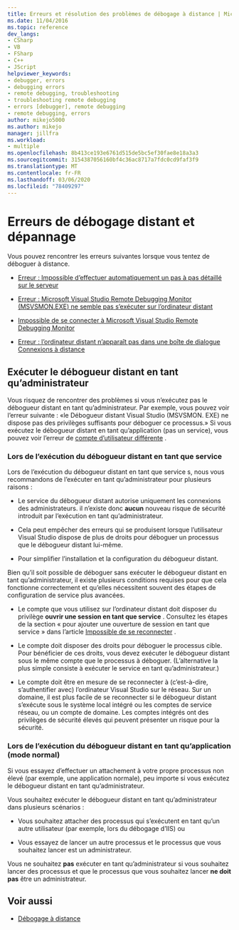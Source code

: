 ```yaml
---
title: Erreurs et résolution des problèmes de débogage à distance | Microsoft Docs
ms.date: 11/04/2016
ms.topic: reference
dev_langs:
- CSharp
- VB
- FSharp
- C++
- JScript
helpviewer_keywords:
- debugger, errors
- debugging errors
- remote debugging, troubleshooting
- troubleshooting remote debugging
- errors [debugger], remote debugging
- remote debugging, errors
author: mikejo5000
ms.author: mikejo
manager: jillfra
ms.workload:
- multiple
ms.openlocfilehash: 8b413ce193e6761d515de5bc5ef30fae8e18a3a3
ms.sourcegitcommit: 3154387056160bf4c36ac8717a7fdc0cd9faf3f9
ms.translationtype: MT
ms.contentlocale: fr-FR
ms.lasthandoff: 03/06/2020
ms.locfileid: "78409297"
---
```

# <a name="remote-debugging-errors-and-troubleshooting"></a>Erreurs de débogage distant et dépannage

Vous pouvez rencontrer les erreurs suivantes lorsque vous tentez de déboguer à distance.

- [Erreur : Impossible d’effectuer automatiquement un pas à pas détaillé sur le serveur](../debugger/error-unable-to-automatically-step-into-the-server.md)

- [Erreur : Microsoft Visual Studio Remote Debugging Monitor (MSVSMON.EXE) ne semble pas s’exécuter sur l’ordinateur distant](error-remote-debugging-monitor-msvsmon-exe-does-not-appear-to-be-running.md)

- [Impossible de se connecter à Microsoft Visual Studio Remote Debugging Monitor](../debugger/unable-to-connect-to-the-microsoft-visual-studio-remote-debugging-monitor.md)

- [Erreur : l’ordinateur distant n’apparaît pas dans une boîte de dialogue Connexions à distance](../debugger/error-remote-machine-does-not-appear-in-a-remote-connections-dialog.md)

## <a name="run-the-remote-debugger-as-an-administrator"></a>Exécuter le débogueur distant en tant qu’administrateur

Vous risquez de rencontrer des problèmes si vous n’exécutez pas le débogueur distant en tant qu’administrateur. Par exemple, vous pouvez voir l’erreur suivante : «le Débogueur distant Visual Studio (MSVSMON. EXE) ne dispose pas des privilèges suffisants pour déboguer ce processus.» Si vous exécutez le débogueur distant en tant qu’application (pas un service), vous pouvez voir l’erreur de [compte d’utilisateur différente](error-the-microsoft-visual-studio-remote-debugging-monitor-on-the-remote-computer-is-running-as-a-different-user.md) .

### <a name="when-running-the-remote-debugger-as-a-service"></a>Lors de l’exécution du débogueur distant en tant que service

Lors de l’exécution du débogueur distant en tant que service s, nous vous recommandons de l’exécuter en tant qu’administrateur pour plusieurs raisons :

- Le service du débogueur distant autorise uniquement les connexions des administrateurs. il n’existe donc **aucun** nouveau risque de sécurité introduit par l’exécution en tant qu’administrateur.

- Cela peut empêcher des erreurs qui se produisent lorsque l’utilisateur Visual Studio dispose de plus de droits pour déboguer un processus que le débogueur distant lui-même.

- Pour simplifier l’installation et la configuration du débogueur distant.

Bien qu’il soit possible de déboguer sans exécuter le débogueur distant en tant qu’administrateur, il existe plusieurs conditions requises pour que cela fonctionne correctement et qu’elles nécessitent souvent des étapes de configuration de service plus avancées.

- Le compte que vous utilisez sur l’ordinateur distant doit disposer du privilège **ouvrir une session en tant que service** . Consultez les étapes de la section « pour ajouter une ouverture de session en tant que service » dans l’article [Impossible de se reconnecter](error-the-visual-studio-remote-debugger-service-on-the-target-computer-cannot-connect-back-to-this-computer.md) .

- Le compte doit disposer des droits pour déboguer le processus cible. Pour bénéficier de ces droits, vous devez exécuter le débogueur distant sous le même compte que le processus à déboguer. (L’alternative la plus simple consiste à exécuter le service en tant qu’administrateur.) 

- Le compte doit être en mesure de se reconnecter à (c’est-à-dire, s’authentifier avec) l’ordinateur Visual Studio sur le réseau. Sur un domaine, il est plus facile de se reconnecter si le débogueur distant s’exécute sous le système local intégré ou les comptes de service réseau, ou un compte de domaine. Les comptes intégrés ont des privilèges de sécurité élevés qui peuvent présenter un risque pour la sécurité.

### <a name="when-running-the-remote-debugger-as-an-application-normal-mode"></a>Lors de l’exécution du débogueur distant en tant qu’application (mode normal)

Si vous essayez d’effectuer un attachement à votre propre processus non élevé (par exemple, une application normale), peu importe si vous exécutez le débogueur distant en tant qu’administrateur.

Vous souhaitez exécuter le débogueur distant en tant qu’administrateur dans plusieurs scénarios :

- Vous souhaitez attacher des processus qui s’exécutent en tant qu’un autre utilisateur (par exemple, lors du débogage d’IIS) ou

- Vous essayez de lancer un autre processus et le processus que vous souhaitez lancer est un administrateur.

Vous ne souhaitez **pas** exécuter en tant qu’administrateur si vous souhaitez lancer des processus et que le processus que vous souhaitez lancer **ne doit pas** être un administrateur.

## <a name="see-also"></a>Voir aussi
- [Débogage à distance](../debugger/remote-debugging.md)